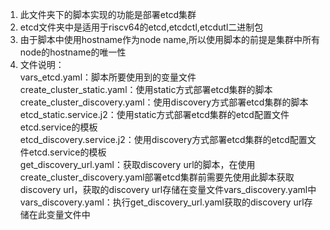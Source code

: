 1. 此文件夹下的脚本实现的功能是部署etcd集群
2. etcd文件夹中是适用于riscv64的etcd,etcdctl,etcdutl二进制包
3. 由于脚本中使用hostname作为node name,所以使用脚本的前提是集群中所有node的hostname的唯一性
4. 文件说明：  
   vars_etcd.yaml：脚本所要使用到的变量文件  
   create_cluster_static.yaml：使用static方式部署etcd集群的脚本  
   create_cluster_discovery.yaml：使用discovery方式部署etcd集群的脚本  
   etcd_static.service.j2：使用static方式部署etcd集群的etcd配置文件etcd.service的模板  
   etcd_discovery.service.j2：使用discovery方式部署etcd集群的etcd配置文件etcd.service的模板  
   get_discovery_url.yaml：获取discovery url的脚本，在使用create_cluster_discovery.yaml部署etcd集群前需要先使用此脚本获取discovery url，获取的discovery url存储在变量文件vars_discovery.yaml中  
   vars_discovery.yaml：执行get_discovery_url.yaml获取的discovery url存储在此变量文件中  
